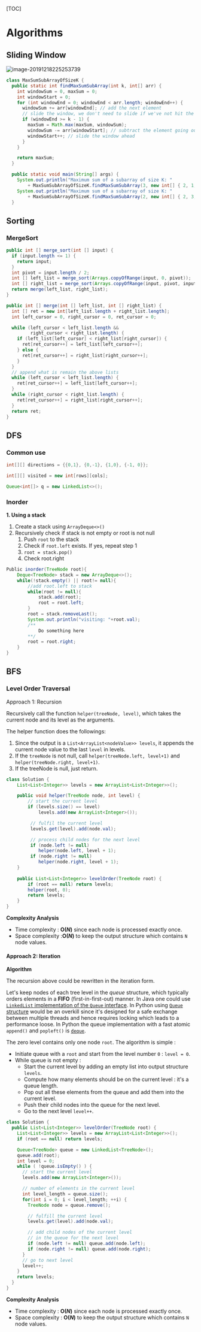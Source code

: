 

[TOC]

# Algorithms

## Sliding Window

![image-20191218225253739](C:\Users\xk\AppData\Roaming\Typora\typora-user-images\image-20191218225253739.png)

```java
class MaxSumSubArrayOfSizeK {
  public static int findMaxSumSubArray(int k, int[] arr) {
    int windowSum = 0, maxSum = 0;
    int windowStart = 0;
    for (int windowEnd = 0; windowEnd < arr.length; windowEnd++) {
      windowSum += arr[windowEnd]; // add the next element
      // slide the window, we don't need to slide if we've not hit the required window size of 'k'
      if (windowEnd >= k - 1) {
        maxSum = Math.max(maxSum, windowSum);
        windowSum -= arr[windowStart]; // subtract the element going out
        windowStart++; // slide the window ahead
      }
    }

    return maxSum;
  }

  public static void main(String[] args) {
    System.out.println("Maximum sum of a subarray of size K: "
        + MaxSumSubArrayOfSizeK.findMaxSumSubArray(3, new int[] { 2, 1, 5, 1, 3, 2 }));
    System.out.println("Maximum sum of a subarray of size K: "
        + MaxSumSubArrayOfSizeK.findMaxSumSubArray(2, new int[] { 2, 3, 4, 1, 5 }));
  }
```



## Sorting

### MergeSort

```java
public int [] merge_sort(int [] input) {
  if (input.length <= 1) {
    return input;
  }
  int pivot = input.length / 2;
  int [] left_list = merge_sort(Arrays.copyOfRange(input, 0, pivot));
  int [] right_list = merge_sort(Arrays.copyOfRange(input, pivot, input.length));
  return merge(left_list, right_list);
}

public int [] merge(int [] left_list, int [] right_list) {
  int [] ret = new int[left_list.length + right_list.length];
  int left_cursor = 0, right_cursor = 0, ret_cursor = 0;

  while (left_cursor < left_list.length && 
         right_cursor < right_list.length) {
    if (left_list[left_cursor] < right_list[right_cursor]) {
      ret[ret_cursor++] = left_list[left_cursor++];
    } else {
      ret[ret_cursor++] = right_list[right_cursor++];
    }
  }
  // append what is remain the above lists
  while (left_cursor < left_list.length) {
    ret[ret_cursor++] = left_list[left_cursor++];
  }
  while (right_cursor < right_list.length) {
    ret[ret_cursor++] = right_list[right_cursor++];
  }  
  return ret;
}
```


## DFS

### Common use

```java
int[][] directions = {{0,1}, {0,-1}, {1,0}, {-1, 0}};

int[][] visited = new int[rows][cols];

Queue<int[]> q = new LinkedList<>();
```



### Inorder

**1. Using a stack**

1. Create a stack using `ArrayDeque<>()`
2. Recursively check if stack is not empty or root is not null 
   1. Push `root` to the stack
   2. Check if `root.left` exists. If yes, repeat step 1 
   3. `root = stack.pop()`
   4. Check root.right

```java
Public inorder(TreeNode root){
    Deque<TreeNode> stack = new ArrayDeque<>();
    while(!stack.empty() || root!= null){
        //add root.left to stack
        while(root != null){
            stack.add(root);
            root = root.left;
        }
        root = stack.removeLast();
        System.out.println("visiting: "+root.val);
        /** 		
       		Do something here
        **/
        root = root.right;
    }
}
```



## BFS

### Level Order Traversal

Approach 1: Recursion

Recursively call the function `helper(treeNode, level)`, which takes the current node and its level as the arguments.

The helper function does the followings:

1. Since the output is a `List<ArrayList<nodeValue>> levels`, it appends the current node value to the last `level` in levels. 
2. If the `treeNode` is not null, call `helper(treeNode.left, level+1)` and `helper(treeNode.right, level+1)`.
3. If the treeNode is null, just return.

```java
class Solution {
    List<List<Integer>> levels = new ArrayList<List<Integer>>();

    public void helper(TreeNode node, int level) {
        // start the current level
        if (levels.size() == level)
            levels.add(new ArrayList<Integer>());

         // fulfil the current level
         levels.get(level).add(node.val);

         // process child nodes for the next level
         if (node.left != null)
            helper(node.left, level + 1);
         if (node.right != null)
            helper(node.right, level + 1);
    }
    
    public List<List<Integer>> levelOrder(TreeNode root) {
        if (root == null) return levels;
        helper(root, 0);
        return levels;
    }
}
```

**Complexity Analysis**

- Time complexity : **O(*N*)** since each node is processed exactly once.
- Space complexity :**O(*N*)** to keep the output structure which contains `N` node values.





#### Approach 2: Iteration

**Algorithm**

The recursion above could be rewritten in the iteration form.

Let's keep nodes of each tree level in the *queue* structure, which typically orders elements in a **FIFO** (first-in-first-out) manner. In Java one could use [`LinkedList` implementation of the `Queue` interface](https://docs.oracle.com/javase/7/docs/api/java/util/Queue.html). In Python using [`Queue` structure](https://docs.python.org/3/library/queue.html) would be an overkill since it's designed for a safe exchange between multiple threads and hence requires locking which leads to a performance loose. In Python the queue implementation with a fast atomic `append()` and `popleft()` is [`deque`](https://docs.python.org/3/library/collections.html#collections.deque).

The zero level contains only one node `root`. The algorithm is simple :

- Initiate queue with a `root` and start from the level number `0` : `level = 0`.
- While queue is not empty :
  - Start the current level by adding an empty list into output structure `levels`.
  - Compute how many elements should be on the current level : it's a queue length.
  - Pop out all these elements from the queue and add them into the current level.
  - Push their child nodes into the queue for the next level.
  - Go to the next level `level++`.



```java
class Solution {
  public List<List<Integer>> levelOrder(TreeNode root) {
    List<List<Integer>> levels = new ArrayList<List<Integer>>();
    if (root == null) return levels;

    Queue<TreeNode> queue = new LinkedList<TreeNode>();
    queue.add(root);
    int level = 0;
    while ( !queue.isEmpty() ) {
      // start the current level
      levels.add(new ArrayList<Integer>());

      // number of elements in the current level
      int level_length = queue.size();
      for(int i = 0; i < level_length; ++i) {
        TreeNode node = queue.remove();

        // fulfill the current level
        levels.get(level).add(node.val);

        // add child nodes of the current level
        // in the queue for the next level
        if (node.left != null) queue.add(node.left);
        if (node.right != null) queue.add(node.right);
      }
      // go to next level
      level++;
    }
    return levels;
  }
}
```

**Complexity Analysis**

- Time complexity : **O(*N*)** since each node is processed exactly once.
- Space complexity : **O(*N*)** to keep the output structure which contains `N` node values.